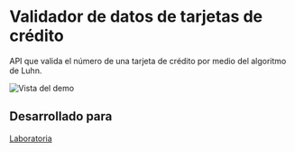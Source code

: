 # Validador de datos de tarjetas de crédito
API que valida el número de una tarjeta de crédito por medio del algoritmo de Luhn.

![Vista del demo](http://drive.google.com/uc?export=view&id=1-kAJKRKobbanWX4_fVLQ-_ilrjFC5NFs)

## Desarrollado para

[Laboratoria](http://www.laboratoria.la)

